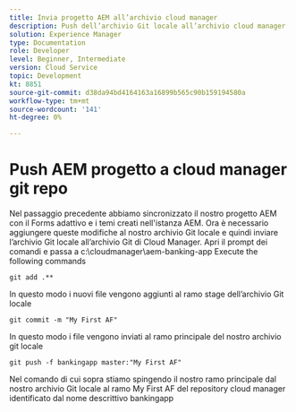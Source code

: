 ```yaml
---
title: Invia progetto AEM all’archivio cloud manager
description: Push dell’archivio Git locale all’archivio cloud manager
solution: Experience Manager
type: Documentation
role: Developer
level: Beginner, Intermediate
version: Cloud Service
topic: Development
kt: 8851
source-git-commit: d38da94bd4164163a16899b565c90b159194580a
workflow-type: tm+mt
source-wordcount: '141'
ht-degree: 0%

---
```



# Push AEM progetto a cloud manager git repo

Nel passaggio precedente abbiamo sincronizzato il nostro progetto AEM con il Forms adattivo e i temi creati nell&#39;istanza AEM.
Ora è necessario aggiungere queste modifiche al nostro archivio Git locale e quindi inviare l’archivio Git locale all’archivio Git di Cloud Manager.
Apri il prompt dei comandi e passa a c:\cloudmanager\aem-banking-app Execute the following commands

```
git add .**
```

In questo modo i nuovi file vengono aggiunti al ramo stage dell’archivio Git locale

```
git commit -m "My First AF"
```

In questo modo i file vengono inviati al ramo principale del nostro archivio git locale

```
git push -f bankingapp master:"My First AF"
```

Nel comando di cui sopra stiamo spingendo il nostro ramo principale dal nostro archivio Git locale al ramo My First AF del repository cloud manager identificato dal nome descrittivo bankingapp



